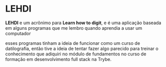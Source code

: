 # LEHDI

**LEHDI** e um acrônimo para **Learn how to digit**, e é uma aplicação baseada em alguns programas que me lembro quando aprendia a usar um computador

esses programas tinham a ideia de funcionar como um curso de datilografia, então tive a ideia de tentar fazer algo parecido para treinar o conhecimento
que adiquiri no módulo de fundamentos no curso de formação em desenvolvimento full stack na Trybe.
